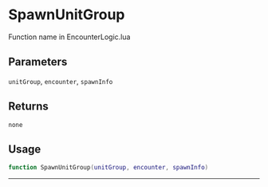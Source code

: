# SpawnUnitGroup
Function name in EncounterLogic.lua
## Parameters
`unitGroup`, `encounter`, `spawnInfo`
## Returns
`none`
## Usage
```lua
function SpawnUnitGroup(unitGroup, encounter, spawnInfo)
```
---
